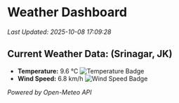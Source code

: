 
# Weather Dashboard

_Last Updated: 2025-10-08 17:09:28_

## Current Weather Data: (Srinagar, JK)
- **Temperature:** 9.6 °C ![Temperature Badge](https://img.shields.io/badge/Temperature-Low%20Temp-blue)
- **Wind Speed:** 6.8 km/h ![Wind Speed Badge](https://img.shields.io/badge/Wind%20Speed-Light%20Wind-blue)

*Powered by Open-Meteo API*
